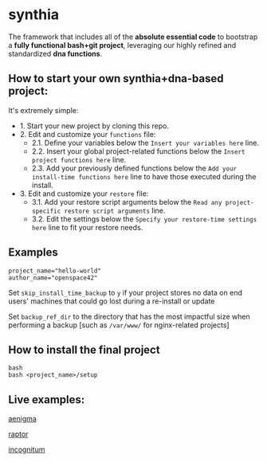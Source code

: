 # synthia

The framework that includes all of the **absolute essential code** to bootstrap a **fully functional bash+git project**, leveraging our highly refined and standardized **dna functions**.

## How to start your own synthia+dna-based project:

It's extremely simple:

* 1\. Start your new project by cloning this repo.
* 2\. Edit and customize your `functions` file:
    * 2.1\. Define your variables below the `Insert your variables here` line.
    * 2.2\. Insert your global project-related functions below the `Insert project functions here` line.
    * 2.3\. Add your previously defined functions below the `Add your install-time functions here` line to have those executed during the install.
* 3\. Edit and customize your `restore` file:
    * 3.1\. Add your restore script arguments below the `Read any project-specific restore script arguments` line.
    * 3.2\. Edit the settings below the `Specify your restore-time settings here` line to fit your restore needs.

## Examples

```
project_name="hello-world"
author_name="openspace42"
```

Set `skip_install_time_backup` to `y` if your project stores no data on end users' machines that could go lost during a re-install or update

Set `backup_ref_dir` to the directory that has the most impactful size when performing a backup [such as `/var/www/` for nginx-related projects]

## How to install the final project

```
bash
bash <project_name>/setup
```

## Live examples:

[aenigma](https://github.com/openspace42/aenigma)

[raptor](https://github.com/openspace42/raptor)

[incognitum](https://github.com/openspace42/incognitum)
